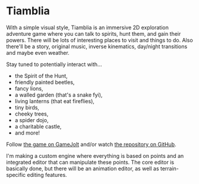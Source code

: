# Tiamblia

With a simple visual style, Tiamblia is an immersive 2D exploration adventure game where you can talk to spirits, hunt them, and gain their powers. There will be lots of interesting places to visit and things to do. Also there'll be a story, original music, inverse kinematics, day/night transitions and maybe even weather.

Stay tuned to potentially interact with...
* the Spirit of the Hunt,
* friendly painted beetles,
* fancy lions,
* a walled garden (that's a snake fyi),
* living lanterns (that eat fireflies),
* tiny birds,
* cheeky trees,
* a spider dojo,
* a charitable castle,
* and more!

Follow [the game on GameJolt](http://gamejolt.com/games/tiamblia/147746)
and/or watch [the repository on GitHub](https://github.com/1j01/tiamblia-advjam2016).

I'm making a custom engine where everything is based on points and an integrated editor that can manipulate these points.
The core editor is basically done, but there will be an animation editor, as well as terrain-specific editing features.

<!--
## Editor Behavior
These could become tests if this were to be a reusable game engine and editor.

drag with the middle mouse button to pan the view
	(with momentum, wee!)
zoom towards the mouse with mousewheel
	(i.e. with the mouse anchored in the w

while editing an entity
	drag outside of the entity to select points (w/ a selection box)
	double click outside of the entity to stop editing the entity
		(another entity you click on should not be selected)
		(the entity should be deselected)
	double clicking on the entity should not stop editing the entity
	drag on a selected point to move all selected points
	drag on a non-selected point to select that point and move it
	click on a point to select that point
		(even when it's one of multiple points in the selection)
	shift+click or ctrl+click on a point to toggle the selected state of that point
	shift+drag from anywhere to select points (w/ a selection box)
	press delete to delete selected points
otherwise
	press delete to delete selected entities
	with selected entities
		drag on a selected entity to move all selected entities
		double click on a selected entity to edit the entity
			(should always make it the only selected entity)
		click on a selected entity to make it the only selected entity
	drag on a non-selected entity to select that entity and move it
	drag outside of any entity to select entities (w/ a selection box)
	click on an entity to select that entity
	shift+click or ctrl+click on an entity to toggle the selected state of that entity
	shift+drag from anywhere to select entities (w/ a selection box)

drag from the entities bar to create and place an entity
click on an entity in the bar to create it and have it placed randomly offscreen in the middle of nowhere
	(or not)
	(the cursor should be enough indication that you need to drag)

only what will be dragged should ever be shown as hovered
when there are multiple points within the minimum range for dragging, the closest should be hovered
when there are multiple entities within the minimum range for dragging, the one on top should probably be hovered
	you can drag a selection to access entities that are behind large entities such as terrain or a large tree

while dragging an entity, the entities bar should be hidden

when starting editing an entity, you should not also start dragging a point

delete, undo, redo, etc. should work while dragging entities or points
minimum drag distances should be based on view positions, not world positions
undo states should only be created once a drag starts

esc should cancel dragging or exit edit mode

entities and points should have hover styles

double clicks where the first click was not on the same entity as the second should be rejected

MMB-dragging from the entities bar should either work or not
	it should not start a drag but not drag until you mouse off of the entities bar

there should be a way to regenerate an entity
	it could be something like right click
	it should work for both placed entities and entities in the entities bar
	entity previews in the entities bar could show the exact random entity you would receive and then generate a new one once you place it

context menus
-->

<!--
Arachnids can sit cross-legged in many interesting ways.
-->
